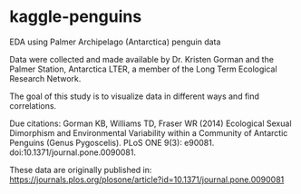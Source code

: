 # kaggle-penguins
EDA using Palmer Archipelago (Antarctica) penguin data

Data were collected and made available by Dr. Kristen Gorman and the Palmer Station, Antarctica LTER, a member of the Long Term Ecological Research Network.

The goal of this study is to visualize data in different ways and find correlations.

Due citations: Gorman KB, Williams TD, Fraser WR (2014) Ecological Sexual Dimorphism and Environmental Variability within a Community of Antarctic Penguins (Genus Pygoscelis). PLoS ONE 9(3): e90081. doi:10.1371/journal.pone.0090081.

These data are originally published in: https://journals.plos.org/plosone/article?id=10.1371/journal.pone.0090081
